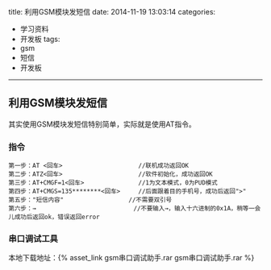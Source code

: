 title: 利用GSM模块发短信
date: 2014-11-19 13:03:14
categories: 
- 学习资料
- 开发板
tags:
- gsm
- 短信
- 开发板
---

## 利用GSM模块发短信

其实使用GSM模块发短信特别简单，实际就是使用AT指令。

### 指令

```
第一步：AT <回车>                     //联机成功返回OK 
第二步：ATZ<回车>                     //软件初始化，成功返回OK 
第三步：AT+CMGF=1<回车>               //1为文本模式，0为PUD模式 
第四步：AT+CMGS=135********<回车>     //后面跟着目的手机号，成功后返回">" 
第五步："短信内容"                  //不需要双引号 
第六步：→                           //不要输入→，输入十六进制的0x1A，稍等一会儿成功后返回ok，错误返回error
```

### 串口调试工具

本地下载地址：{% asset_link gsm串口调试助手.rar gsm串口调试助手.rar %}